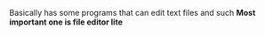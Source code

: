 Basically has some programs that can edit text files and such
**Most important one is file editor lite**
